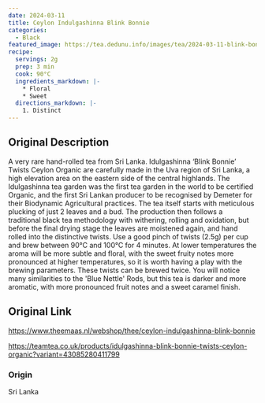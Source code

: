 ```yaml
---
date: 2024-03-11
title: Ceylon Indulgashinna Blink Bonnie
categories:
  - Black
featured_image: https://tea.dedunu.info/images/tea/2024-03-11-blink-bonnie-1.jpg
recipe:
  servings: 2g
  prep: 3 min
  cook: 90°C
  ingredients_markdown: |-
    * Floral
    * Sweet
  directions_markdown: |-
    1. Distinct
---
```


## Original Description

A very rare hand-rolled tea from Sri Lanka. Idulgashinna ‘Blink Bonnie’ Twists Ceylon Organic are carefully made in the Uva region of Sri Lanka, a high elevation area on the eastern side of the central highlands. The Idulgashinna tea garden was the first tea garden in the world to be certified Organic, and the first Sri Lankan producer to be recognised by Demeter for their Biodynamic Agricultural practices. The tea itself starts with meticulous plucking of just 2 leaves and a bud. The production then follows a traditional black tea methodology with withering, rolling and oxidation, but before the final drying stage the leaves are moistened again, and hand rolled into the distinctive twists. Use a good pinch of twists (2.5g) per cup and brew between 90°C and 100°C for 4 minutes. At lower temperatures the aroma will be more subtle and floral, with the sweet fruity notes more pronounced at higher temperatures, so it is worth having a play with the brewing parameters. These twists can be brewed twice. You will notice many similarities to the 'Blue Nettle' Rods, but this tea is darker and more aromatic, with more pronounced fruit notes and a sweet caramel finish.

## Original Link

<https://www.theemaas.nl/webshop/thee/ceylon-indulgashinna-blink-bonnie>

<https://teamtea.co.uk/products/idulgashinna-blink-bonnie-twists-ceylon-organic?variant=43085280411799>

### Origin

Sri Lanka
